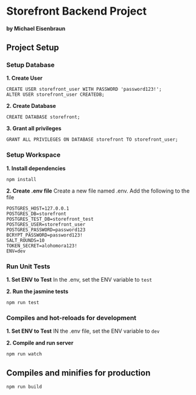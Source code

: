 # Storefront Backend Project
#### by Michael Eisenbraun

## Project Setup

### Setup Database  

**1. Create User**
```
CREATE USER storefront_user WITH PASSWORD 'password123!';
ALTER USER storefront_user CREATEDB;
```

**2. Create Database**
```
CREATE DATABASE storefront;
```

**3. Grant all privileges**
```
GRANT ALL PRIVILEGES ON DATABASE storefront TO storefront_user;
```

### Setup Workspace
**1. Install dependencies**
```
npm install
```

**2. Create .env file**
Create a new file named .env. Add the following to the file
```
POSTGRES_HOST=127.0.0.1
POSTGRES_DB=storefront
POSTGRES_TEST_DB=storefront_test
POSTGRES_USER=storefront_user
POSTGRES_PASSWORD=password123
BCRYPT_PASSWORD=password123!
SALT_ROUNDS=10
TOKEN_SECRET=alohomora123!
ENV=dev
```

### Run Unit Tests

**1. Set ENV to Test**
In the .env, set the ENV variable to `test`

**2. Run the jasmine tests**
```
npm run test
```

### Compiles and hot-reloads for development

**1. Set ENV to Test**
IN the .env file, set the ENV variable to `dev`

**2. Compile and run server**
```
npm run watch
```

## Compiles and minifies for production
```
npm run build
```





